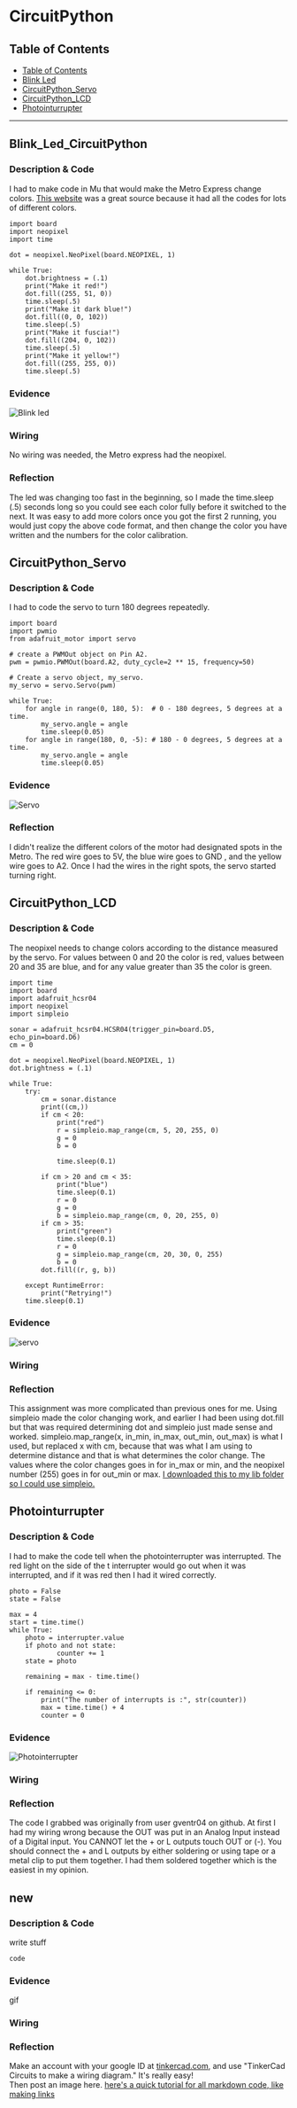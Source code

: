 # CircuitPython

## Table of Contents
* [Table of Contents](#TableOfContents)
* [Blink Led](#Blink_Led_CircuitPython)
* [CircuitPython_Servo](#CircuitPython_Servo)
* [CircuitPython_LCD](#CircuitPython_LCD)
* [Photointurrupter](#Photointurrupter)
---

## Blink_Led_CircuitPython

### Description & Code
I had to make code in Mu that would make the Metro Express change colors. [This website](https://www.w3schools.com/colors/colors_picker.asp) was a great source because it had all the codes for lots of different colors. 


```
import board
import neopixel
import time

dot = neopixel.NeoPixel(board.NEOPIXEL, 1)

while True:
    dot.brightness = (.1)
    print("Make it red!")
    dot.fill((255, 51, 0))
    time.sleep(.5)
    print("Make it dark blue!")
    dot.fill((0, 0, 102))
    time.sleep(.5)
    print("Make it fuscia!")
    dot.fill((204, 0, 102))
    time.sleep(.5)
    print("Make it yellow!")
    dot.fill((255, 255, 0))
    time.sleep(.5)
```


### Evidence

![Blink led](Images/gif-led.gif)

### Wiring

No wiring was needed, the Metro express had the neopixel.

### Reflection
The led was changing too fast in the beginning, so I made the time.sleep (.5) seconds long so you could see each color fully before it switched to the next. It was easy to add more colors once you got the first 2 running, you would just copy the above code format, and then change the color you have written and the numbers for the color calibration. 



## CircuitPython_Servo

### Description & Code
I had to code the servo to turn 180 degrees repeatedly. 
```
import board
import pwmio
from adafruit_motor import servo

# create a PWMOut object on Pin A2.
pwm = pwmio.PWMOut(board.A2, duty_cycle=2 ** 15, frequency=50)

# Create a servo object, my_servo.
my_servo = servo.Servo(pwm)

while True:
    for angle in range(0, 180, 5):  # 0 - 180 degrees, 5 degrees at a time.
        my_servo.angle = angle
        time.sleep(0.05)
    for angle in range(180, 0, -5): # 180 - 0 degrees, 5 degrees at a time.
        my_servo.angle = angle
        time.sleep(0.05)
```

### Evidence

![Servo](Images/gif-servo.gif)


### Reflection

I didn't realize the different colors of the motor had designated spots in the Metro. The red wire goes to 5V, the blue wire goes to GND , and the yellow wire goes to A2. Once I had the wires in the right spots, the servo started turning right. 


## CircuitPython_LCD

### Description & Code
The neopixel needs to change colors according to the distance measured by the servo. For values between 0 and 20 the color is red, values between 20 and 35 are blue, and for any value greater than 35 the color is green. 

```
import time
import board
import adafruit_hcsr04
import neopixel
import simpleio

sonar = adafruit_hcsr04.HCSR04(trigger_pin=board.D5, echo_pin=board.D6)
cm = 0

dot = neopixel.NeoPixel(board.NEOPIXEL, 1)
dot.brightness = (.1)

while True:
    try:
        cm = sonar.distance
        print((cm,))
        if cm < 20:
            print("red")
            r = simpleio.map_range(cm, 5, 20, 255, 0)
            g = 0
            b = 0
            
            time.sleep(0.1)

        if cm > 20 and cm < 35:
            print("blue")
            time.sleep(0.1)
            r = 0
            g = 0
            b = simpleio.map_range(cm, 0, 20, 255, 0)
        if cm > 35:
            print("green")
            time.sleep(0.1)
            r = 0
            g = simpleio.map_range(cm, 20, 30, 0, 255)
            b = 0
        dot.fill((r, g, b))

    except RuntimeError:
        print("Retrying!")
    time.sleep(0.1)

```

### Evidence

![servo](Images/gif-distance.gif)

### Wiring

### Reflection
This assignment was more complicated than previous ones for me. Using simpleio made the color changing work, and earlier I had been using dot.fill but that was required determining dot and simpleio just made sense and worked. simpleio.map_range(x, in_min, in_max, out_min, out_max) is what I used, but replaced x with cm, because that was what I am using to determine distance and that is what determines the color change. The values where the color changes goes in for in_max or min, and the neopixel number (255) goes in for out_min or max. [I downloaded this to my lib folder so I could use simpleio.](https://circuitpython.readthedocs.io/projects/simpleio/en/latest/_modules/simpleio.html#map_range)


## Photointurrupter

### Description & Code

I had to make the code tell when the photointerrupter was interrupted. The red light on the side of the t interrupter would go out when it was interrupted, and if it was red then I had it wired correctly. 


```
photo = False
state = False

max = 4
start = time.time()
while True:
    photo = interrupter.value
    if photo and not state:
            counter += 1
    state = photo

    remaining = max - time.time()

    if remaining <= 0:
        print("The number of interrupts is :", str(counter))
        max = time.time() + 4
        counter = 0

```

### Evidence

![Photointerrupter](Images/gif-photointerrupter.gif)

### Wiring

### Reflection

The code I grabbed was originally from user gventr04 on github. At first I had my wiring wrong because the OUT was put in an Analog Input instead of a Digital input. You CANNOT let the + or L outputs touch OUT or (-). You should connect the + and L outputs by either soldering or using tape or a metal clip to put them together. I had them soldered together which is the easiest in my opinion. 

## new

### Description & Code

write stuff


```
code

```

### Evidence

gif

### Wiring

### Reflection
























Make an account with your google ID at [tinkercad.com](https://www.tinkercad.com/learn/circuits), and use "TinkerCad Circuits to make a wiring diagram."  It's really easy!  
Then post an image here.   [here's a quick tutorial for all markdown code, like making links](https://guides.github.com/features/mastering-markdown/)


















